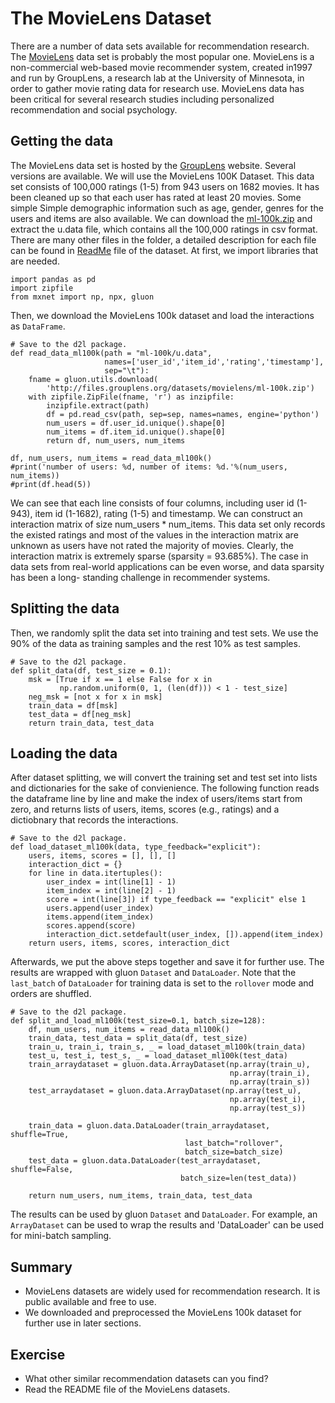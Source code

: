 
#  The MovieLens Dataset

There are a number of data sets available for recommendation research. The [MovieLens](https://movielens.org/) data set is probably the most popular one. MovieLens is a non-commercial web-based movie recommender system, created in1997 and run by GroupLens, a research lab at the University of Minnesota, in order to gather movie rating data for research use.  MovieLens data has been critical for several research studies including personalized recommendation and social psychology.  


## Getting the data

The MovieLens data set is hosted by the [GroupLens](https://grouplens.org/datasets/movielens/) website. Several versions are available. We will use the MovieLens 100K Dataset.   This data set consists of 100,000 ratings (1-5) from 943 users on 1682 movies. It has been cleaned up so that each user has rated at least 20 movies. Some simple Simple demographic information such as age, gender, genres for the users and items are also available.  We can download the [ml-100k.zip](http://files.grouplens.org/datasets/movielens/ml-100k.zip) and extract the u.data file, which contains all the 100,000 ratings in csv format. There are many other files in the folder, a detailed description for each file can be found in [ReadMe](http://files.grouplens.org/datasets/movielens/ml-100k-README.txt) file of the dataset. At first, we import libraries that are needed.


```
import pandas as pd
import zipfile
from mxnet import np, npx, gluon
```

Then, we download the MovieLens 100k dataset and load the interactions as `DataFrame`.

```
# Save to the d2l package.
def read_data_ml100k(path = "ml-100k/u.data", 
                     names=['user_id','item_id','rating','timestamp'],
                     sep="\t"):
    fname = gluon.utils.download(
        'http://files.grouplens.org/datasets/movielens/ml-100k.zip')
    with zipfile.ZipFile(fname, 'r') as inzipfile:
        inzipfile.extract(path)
        df = pd.read_csv(path, sep=sep, names=names, engine='python')
        num_users = df.user_id.unique().shape[0]
        num_items = df.item_id.unique().shape[0]
        return df, num_users, num_items

df, num_users, num_items = read_data_ml100k()
#print('number of users: %d, number of items: %d.'%(num_users, num_items))
#print(df.head(5))
```

We can see that each line consists of four columns, including user id (1-943), item id (1-1682), rating (1-5) and timestamp. We can construct an interaction matrix of size $\text{num_users} * \text{num_items}$.  This data set only
records the existed ratings and most of the values in the interaction matrix are unknown as users have not rated the majority of movies. Clearly, the interaction matrix is extremely sparse (sparsity = 93.685%). The case in data sets from real-world applications can be even worse, and data sparsity has been a long- standing challenge in recommender systems.

## Splitting the data

Then, we randomly split the data set into training and test sets.  We use the 90% of the data as training samples and the rest 10% as test samples.


```
# Save to the d2l package.
def split_data(df, test_size = 0.1):
    msk = [True if x == 1 else False for x in 
           np.random.uniform(0, 1, (len(df))) < 1 - test_size]
    neg_msk = [not x for x in msk]
    train_data = df[msk]
    test_data = df[neg_msk]
    return train_data, test_data
```

## Loading the data
After dataset splitting, we will convert the training set and test set into lists and dictionaries for the sake of convienience. The following function reads the dataframe line by line and make the index of users/items start from zero, and returns lists of users, items, scores (e.g., ratings) and a dictiobnary that records the interactions.


```
# Save to the d2l package.
def load_dataset_ml100k(data, type_feedback="explicit"):
    users, items, scores = [], [], []
    interaction_dict = {}
    for line in data.itertuples():
        user_index = int(line[1] - 1)
        item_index = int(line[2] - 1)
        score = int(line[3]) if type_feedback == "explicit" else 1
        users.append(user_index)
        items.append(item_index)
        scores.append(score)
        interaction_dict.setdefault(user_index, []).append(item_index)
    return users, items, scores, interaction_dict
```

Afterwards, we put the above steps together and save it for further use. The results are wrapped with gluon `Dataset` and `DataLoader`. Note that the `last_batch` of `DataLoader` for training data is set to the `rollover` mode and orders are shuffled.


```
# Save to the d2l package.
def split_and_load_ml100k(test_size=0.1, batch_size=128):
    df, num_users, num_items = read_data_ml100k()
    train_data, test_data = split_data(df, test_size)
    train_u, train_i, train_s, _ = load_dataset_ml100k(train_data)
    test_u, test_i, test_s, _ = load_dataset_ml100k(test_data) 
    train_arraydataset = gluon.data.ArrayDataset(np.array(train_u), 
                                                 np.array(train_i), 
                                                 np.array(train_s))
    test_arraydataset = gluon.data.ArrayDataset(np.array(test_u), 
                                                 np.array(test_i), 
                                                 np.array(test_s))

    train_data = gluon.data.DataLoader(train_arraydataset, shuffle=True, 
                                       last_batch="rollover", 
                                       batch_size=batch_size)
    test_data = gluon.data.DataLoader(test_arraydataset, shuffle=False, 
                                      batch_size=len(test_data))

    return num_users, num_items, train_data, test_data
```

The results can be used by gluon `Dataset` and `DataLoader`. For example, an `ArrayDataset` can be used to wrap the results and 'DataLoader' can be used for mini-batch sampling.

## Summary 
* MovieLens datasets are widely used for recommendation research. It is public available and free to use.
* We downloaded and preprocessed the MovieLens 100k dataset for further use in later sections. 

## Exercise
* What other similar recommendation datasets can you find?
* Read the README file of the MovieLens datasets.
